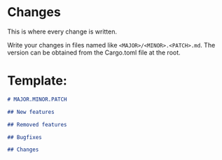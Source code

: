 # Changes

This is where every change is written.

Write your changes in files named like `<MAJOR>/<MINOR>.<PATCH>.md`. The version can be obtained from the Cargo.toml file at the root.

# Template:

```markdown
# MAJOR.MINOR.PATCH

## New features

## Removed features

## Bugfixes

## Changes

```